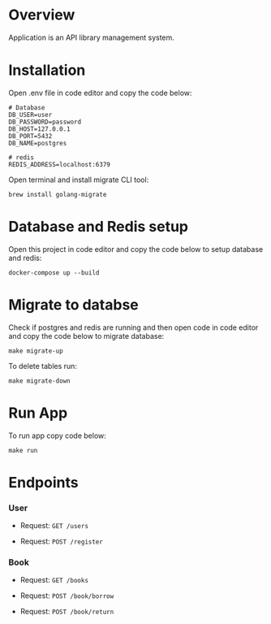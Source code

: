 # Overview

Application is an API library management system.

# Installation

Open .env file in code editor and copy the code below:

```
# Database
DB_USER=user
DB_PASSWORD=password
DB_HOST=127.0.0.1
DB_PORT=5432
DB_NAME=postgres

# redis
REDIS_ADDRESS=localhost:6379
```

Open terminal and install migrate CLI tool:

```
brew install golang-migrate
```

# Database and Redis setup

Open this project in code editor and copy the code below to setup database and redis:

```
docker-compose up --build 
```

# Migrate to databse

Check if postgres and redis are running and then open code in code editor and copy the code below to migrate database:

```
make migrate-up
```

To delete tables run:

```
make migrate-down
```

# Run App

To run app copy code below:
```
make run
```

# Endpoints

### User

 - Request: `GET /users`
 
 - Request: `POST /register`

### Book

 - Request: `GET /books`

 - Request: `POST /book/borrow`

 - Request: `POST /book/return`



